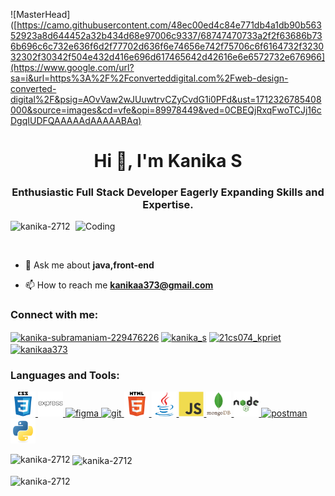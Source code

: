 ![MasterHead]([https://camo.githubusercontent.com/48ec00ed4c84e771db4a1db90b56352923a8d644452a32b434d68e97006c9337/68747470733a2f2f63686b736b696c6c732e636f6d2f77702d636f6e74656e742f75706c6f6164732f323032302f30342f504e432d416e696d617465642d42616e6e6572732e676966](https://www.google.com/url?sa=i&url=https%3A%2F%2Fconverteddigital.com%2Fweb-design-converted-digital%2F&psig=AOvVaw2wJUuwtrvCZyCvdG1i0PFd&ust=1712326785408000&source=images&cd=vfe&opi=89978449&ved=0CBEQjRxqFwoTCJj16cDgqIUDFQAAAAAdAAAAABAq)



<h1 align="center">Hi 👋, I'm Kanika S</h1>
<h3 align="center">Enthusiastic Full Stack Developer Eagerly Expanding Skills and Expertise.</h3>
<img align="right" alt="Coding" width=400 src="https://cdn.dribbble.com/users/2704414/screenshots/7466903/media/b08ab576316bd4582fef189f471cd9e5.gif"

<p align="left"> <img src="https://komarev.com/ghpvc/?username=kanika-2712&label=Profile%20views&color=0e75b6&style=flat" alt="kanika-2712" /> </p>

<p align="left"> <a href="https://twitter.com/" target="blank"><img src="https://img.shields.io/twitter/follow/?logo=twitter&style=for-the-badge" alt="" /></a> </p>

- 💬 Ask me about **java,front-end**

- 📫 How to reach me **kanikaa373@gmail.com**

<h3 align="left">Connect with me:</h3>
<p align="left">
<a href="https://linkedin.com/in/kanika-subramaniam-229476226" target="blank"><img align="center" src="https://raw.githubusercontent.com/rahuldkjain/github-profile-readme-generator/master/src/images/icons/Social/linked-in-alt.svg" alt="kanika-subramaniam-229476226" height="30" width="40" /></a>
<a href="https://www.codechef.com/users/kanika_s" target="blank"><img align="center" src="https://cdn.jsdelivr.net/npm/simple-icons@3.1.0/icons/codechef.svg" alt="kanika_s" height="30" width="40" /></a>
<a href="https://www.hackerrank.com/21cs074_kpriet" target="blank"><img align="center" src="https://raw.githubusercontent.com/rahuldkjain/github-profile-readme-generator/master/src/images/icons/Social/hackerrank.svg" alt="21cs074_kpriet" height="30" width="40" /></a>
<a href="https://www.leetcode.com/kanikaa373" target="blank"><img align="center" src="https://raw.githubusercontent.com/rahuldkjain/github-profile-readme-generator/master/src/images/icons/Social/leet-code.svg" alt="kanikaa373" height="30" width="40" /></a>
</p>

<h3 align="left">Languages and Tools:</h3>
<p align="left"> <a href="https://www.w3schools.com/css/" target="_blank" rel="noreferrer"> <img src="https://raw.githubusercontent.com/devicons/devicon/master/icons/css3/css3-original-wordmark.svg" alt="css3" width="40" height="40"/> </a> <a href="https://expressjs.com" target="_blank" rel="noreferrer"> <img src="https://raw.githubusercontent.com/devicons/devicon/master/icons/express/express-original-wordmark.svg" alt="express" width="40" height="40"/> </a> <a href="https://www.figma.com/" target="_blank" rel="noreferrer"> <img src="https://www.vectorlogo.zone/logos/figma/figma-icon.svg" alt="figma" width="40" height="40"/> </a> <a href="https://git-scm.com/" target="_blank" rel="noreferrer"> <img src="https://www.vectorlogo.zone/logos/git-scm/git-scm-icon.svg" alt="git" width="40" height="40"/> </a> <a href="https://www.w3.org/html/" target="_blank" rel="noreferrer"> <img src="https://raw.githubusercontent.com/devicons/devicon/master/icons/html5/html5-original-wordmark.svg" alt="html5" width="40" height="40"/> </a> <a href="https://www.java.com" target="_blank" rel="noreferrer"> <img src="https://raw.githubusercontent.com/devicons/devicon/master/icons/java/java-original.svg" alt="java" width="40" height="40"/> </a> <a href="https://developer.mozilla.org/en-US/docs/Web/JavaScript" target="_blank" rel="noreferrer"> <img src="https://raw.githubusercontent.com/devicons/devicon/master/icons/javascript/javascript-original.svg" alt="javascript" width="40" height="40"/> </a> <a href="https://www.mongodb.com/" target="_blank" rel="noreferrer"> <img src="https://raw.githubusercontent.com/devicons/devicon/master/icons/mongodb/mongodb-original-wordmark.svg" alt="mongodb" width="40" height="40"/> </a> <a href="https://nodejs.org" target="_blank" rel="noreferrer"> <img src="https://raw.githubusercontent.com/devicons/devicon/master/icons/nodejs/nodejs-original-wordmark.svg" alt="nodejs" width="40" height="40"/> </a> <a href="https://postman.com" target="_blank" rel="noreferrer"> <img src="https://www.vectorlogo.zone/logos/getpostman/getpostman-icon.svg" alt="postman" width="40" height="40"/> </a> <a href="https://www.python.org" target="_blank" rel="noreferrer"> <img src="https://raw.githubusercontent.com/devicons/devicon/master/icons/python/python-original.svg" alt="python" width="40" height="40"/> </a> </p>

<p><img align="left" src="https://github-readme-stats.vercel.app/api/top-langs?username=kanika-2712&show_icons=true&locale=en&layout=compact" alt="kanika-2712" /></p>

<p>&nbsp;<img align="center" src="https://github-readme-stats.vercel.app/api?username=kanika-2712&show_icons=true&locale=en" alt="kanika-2712" /></p>

<p><img align="center" src="https://github-readme-streak-stats.herokuapp.com/?user=kanika-2712&" alt="kanika-2712" /></p>
